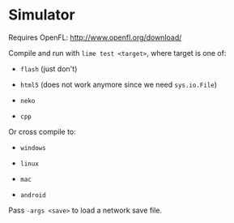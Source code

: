 # Simulator

Requires OpenFL: <http://www.openfl.org/download/>

Compile and run with `lime test <target>`, where target is one of:

* `flash` (just don't)

* `html5` (does not work anymore since we need `sys.io.File`)

* `neko`

* `cpp`

Or cross compile to:

* `windows`

* `linux`

* `mac`

* `android`

Pass `-args <save>` to load a network save file.
